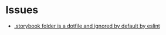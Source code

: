 # Issues

- [.storybook folder is a dotfile and ignored by default by eslint](https://github.com/microsoft/TypeScript/issues/13399)
